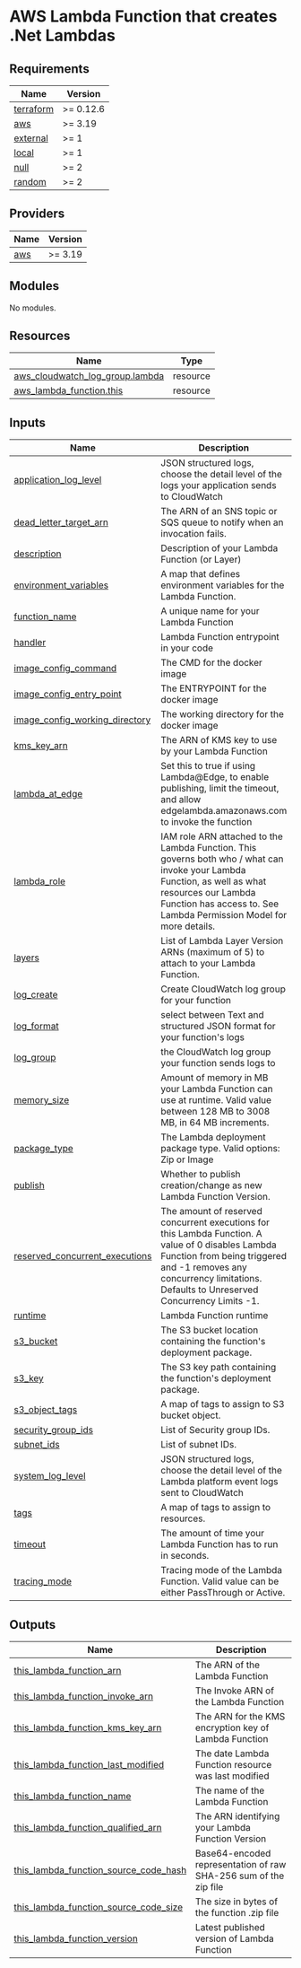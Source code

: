 # AWS Lambda Function that creates .Net Lambdas

<!-- BEGIN_TF_DOCS -->
## Requirements

| Name | Version |
|------|---------|
| <a name="requirement_terraform"></a> [terraform](#requirement\_terraform) | >= 0.12.6 |
| <a name="requirement_aws"></a> [aws](#requirement\_aws) | >= 3.19 |
| <a name="requirement_external"></a> [external](#requirement\_external) | >= 1 |
| <a name="requirement_local"></a> [local](#requirement\_local) | >= 1 |
| <a name="requirement_null"></a> [null](#requirement\_null) | >= 2 |
| <a name="requirement_random"></a> [random](#requirement\_random) | >= 2 |

## Providers

| Name | Version |
|------|---------|
| <a name="provider_aws"></a> [aws](#provider\_aws) | >= 3.19 |

## Modules

No modules.

## Resources

| Name | Type |
|------|------|
| [aws_cloudwatch_log_group.lambda](https://registry.terraform.io/providers/hashicorp/aws/latest/docs/resources/cloudwatch_log_group) | resource |
| [aws_lambda_function.this](https://registry.terraform.io/providers/hashicorp/aws/latest/docs/resources/lambda_function) | resource |

## Inputs

| Name | Description | Type | Default | Required |
|------|-------------|------|---------|:--------:|
| <a name="input_application_log_level"></a> [application\_log\_level](#input\_application\_log\_level) | JSON structured logs, choose the detail level of the logs your application sends to CloudWatch | `string` | `null` | no |
| <a name="input_dead_letter_target_arn"></a> [dead\_letter\_target\_arn](#input\_dead\_letter\_target\_arn) | The ARN of an SNS topic or SQS queue to notify when an invocation fails. | `string` | `""` | no |
| <a name="input_description"></a> [description](#input\_description) | Description of your Lambda Function (or Layer) | `string` | n/a | yes |
| <a name="input_environment_variables"></a> [environment\_variables](#input\_environment\_variables) | A map that defines environment variables for the Lambda Function. | `map(string)` | `{}` | no |
| <a name="input_function_name"></a> [function\_name](#input\_function\_name) | A unique name for your Lambda Function | `string` | n/a | yes |
| <a name="input_handler"></a> [handler](#input\_handler) | Lambda Function entrypoint in your code | `string` | n/a | yes |
| <a name="input_image_config_command"></a> [image\_config\_command](#input\_image\_config\_command) | The CMD for the docker image | `list(string)` | `[]` | no |
| <a name="input_image_config_entry_point"></a> [image\_config\_entry\_point](#input\_image\_config\_entry\_point) | The ENTRYPOINT for the docker image | `list(string)` | `[]` | no |
| <a name="input_image_config_working_directory"></a> [image\_config\_working\_directory](#input\_image\_config\_working\_directory) | The working directory for the docker image | `string` | `""` | no |
| <a name="input_kms_key_arn"></a> [kms\_key\_arn](#input\_kms\_key\_arn) | The ARN of KMS key to use by your Lambda Function | `string` | `""` | no |
| <a name="input_lambda_at_edge"></a> [lambda\_at\_edge](#input\_lambda\_at\_edge) | Set this to true if using Lambda@Edge, to enable publishing, limit the timeout, and allow edgelambda.amazonaws.com to invoke the function | `bool` | `false` | no |
| <a name="input_lambda_role"></a> [lambda\_role](#input\_lambda\_role) | IAM role ARN attached to the Lambda Function. This governs both who / what can invoke your Lambda Function, as well as what resources our Lambda Function has access to. See Lambda Permission Model for more details. | `string` | n/a | yes |
| <a name="input_layers"></a> [layers](#input\_layers) | List of Lambda Layer Version ARNs (maximum of 5) to attach to your Lambda Function. | `list(string)` | `[]` | no |
| <a name="input_log_create"></a> [log\_create](#input\_log\_create) | Create CloudWatch log group for your function | `bool` | `true` | no |
| <a name="input_log_format"></a> [log\_format](#input\_log\_format) | select between Text and structured JSON format for your function's logs | `string` | `"Text"` | no |
| <a name="input_log_group"></a> [log\_group](#input\_log\_group) | the CloudWatch log group your function sends logs to | `string` | `null` | no |
| <a name="input_memory_size"></a> [memory\_size](#input\_memory\_size) | Amount of memory in MB your Lambda Function can use at runtime. Valid value between 128 MB to 3008 MB, in 64 MB increments. | `number` | n/a | yes |
| <a name="input_package_type"></a> [package\_type](#input\_package\_type) | The Lambda deployment package type. Valid options: Zip or Image | `string` | `"Zip"` | no |
| <a name="input_publish"></a> [publish](#input\_publish) | Whether to publish creation/change as new Lambda Function Version. | `bool` | `false` | no |
| <a name="input_reserved_concurrent_executions"></a> [reserved\_concurrent\_executions](#input\_reserved\_concurrent\_executions) | The amount of reserved concurrent executions for this Lambda Function. A value of 0 disables Lambda Function from being triggered and -1 removes any concurrency limitations. Defaults to Unreserved Concurrency Limits -1. | `number` | `-1` | no |
| <a name="input_runtime"></a> [runtime](#input\_runtime) | Lambda Function runtime | `string` | n/a | yes |
| <a name="input_s3_bucket"></a> [s3\_bucket](#input\_s3\_bucket) | The S3 bucket location containing the function's deployment package. | `string` | n/a | yes |
| <a name="input_s3_key"></a> [s3\_key](#input\_s3\_key) | The S3 key path containing the function's deployment package. | `string` | `""` | no |
| <a name="input_s3_object_tags"></a> [s3\_object\_tags](#input\_s3\_object\_tags) | A map of tags to assign to S3 bucket object. | `map(string)` | `{}` | no |
| <a name="input_security_group_ids"></a> [security\_group\_ids](#input\_security\_group\_ids) | List of Security group IDs. | `list(string)` | `[]` | no |
| <a name="input_subnet_ids"></a> [subnet\_ids](#input\_subnet\_ids) | List of subnet IDs. | `list(string)` | `[]` | no |
| <a name="input_system_log_level"></a> [system\_log\_level](#input\_system\_log\_level) | JSON structured logs, choose the detail level of the Lambda platform event logs sent to CloudWatch | `string` | `null` | no |
| <a name="input_tags"></a> [tags](#input\_tags) | A map of tags to assign to resources. | `map(string)` | `{}` | no |
| <a name="input_timeout"></a> [timeout](#input\_timeout) | The amount of time your Lambda Function has to run in seconds. | `number` | `3` | no |
| <a name="input_tracing_mode"></a> [tracing\_mode](#input\_tracing\_mode) | Tracing mode of the Lambda Function. Valid value can be either PassThrough or Active. | `string` | `""` | no |

## Outputs

| Name | Description |
|------|-------------|
| <a name="output_this_lambda_function_arn"></a> [this\_lambda\_function\_arn](#output\_this\_lambda\_function\_arn) | The ARN of the Lambda Function |
| <a name="output_this_lambda_function_invoke_arn"></a> [this\_lambda\_function\_invoke\_arn](#output\_this\_lambda\_function\_invoke\_arn) | The Invoke ARN of the Lambda Function |
| <a name="output_this_lambda_function_kms_key_arn"></a> [this\_lambda\_function\_kms\_key\_arn](#output\_this\_lambda\_function\_kms\_key\_arn) | The ARN for the KMS encryption key of Lambda Function |
| <a name="output_this_lambda_function_last_modified"></a> [this\_lambda\_function\_last\_modified](#output\_this\_lambda\_function\_last\_modified) | The date Lambda Function resource was last modified |
| <a name="output_this_lambda_function_name"></a> [this\_lambda\_function\_name](#output\_this\_lambda\_function\_name) | The name of the Lambda Function |
| <a name="output_this_lambda_function_qualified_arn"></a> [this\_lambda\_function\_qualified\_arn](#output\_this\_lambda\_function\_qualified\_arn) | The ARN identifying your Lambda Function Version |
| <a name="output_this_lambda_function_source_code_hash"></a> [this\_lambda\_function\_source\_code\_hash](#output\_this\_lambda\_function\_source\_code\_hash) | Base64-encoded representation of raw SHA-256 sum of the zip file |
| <a name="output_this_lambda_function_source_code_size"></a> [this\_lambda\_function\_source\_code\_size](#output\_this\_lambda\_function\_source\_code\_size) | The size in bytes of the function .zip file |
| <a name="output_this_lambda_function_version"></a> [this\_lambda\_function\_version](#output\_this\_lambda\_function\_version) | Latest published version of Lambda Function |
<!-- END_TF_DOCS -->